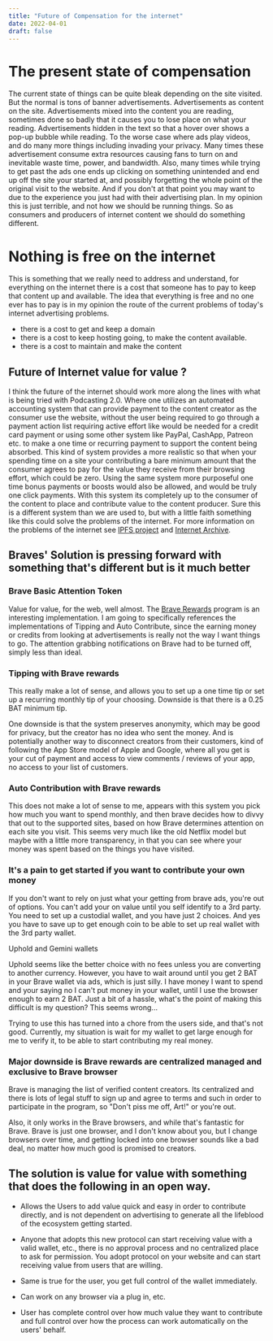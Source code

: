```yaml
---
title: "Future of Compensation for the internet"
date: 2022-04-01
draft: false
---
```


# The present state of compensation

The current state of things can be quite bleak depending on the site visited. But the normal is tons of banner advertisements. Advertisements as content on the site. Advertisements mixed into the content you are reading, sometimes done so badly that it causes you to lose place on what your reading. Advertisements hidden in the text so that a hover over shows a pop-up bubble while reading. To the worse case where ads play videos, and do many more things including invading your privacy. Many times these advertisement consume extra resources causing fans to turn on and inevitable waste time, power, and bandwidth. Also, many times while trying to get past the ads one ends up clicking on something unintended and end up off the site your started at, and possibly forgetting the whole point of the original visit to the website. And if you don't at that point you may want to due to the experience you just had with their advertising plan.  In my opinion this is just terrible, and not how we should be running things. So as consumers and producers of internet content we should do something different.

# Nothing is free on the internet

This is something that we really need to address and understand, for everything on the internet there is a cost that someone has to pay to keep that content up and available. The idea that everything is free and no one ever has to pay is in my opinion the route of the current problems of today's internet advertising problems. 

- there is a cost to get and keep a domain
- there is a cost to keep hosting going, to make the content available.
- there is a cost to maintain and make the content

## Future of Internet value for value ? 

I think the future of the internet should work more along the lines with what is being tried with Podcasting 2.0. Where one utilizes an automated accounting system that can provide payment to the content creator as the consumer use the website, without the user being required to go through a payment action list requiring active effort like would be needed for a credit card payment or using some other system like PayPal, CashApp, Patreon etc. to make a one time or recurring payment to support the content being absorbed. This kind of system provides a more realistic  so that when your spending time on a site your contributing a bare minimum amount that the consumer agrees to pay for the value they receive from their browsing effort, which could be zero. Using the same system more purposeful one time bonus payments or boosts would also be allowed, and would be truly one click payments. With this system its completely up to the consumer of the content to place and contribute value to the content producer. Sure this is a different system than we are used to, but with a little faith something like this could solve the problems of the internet. For more information on the problems of the internet see [IPFS project](https://ipfs.io/#why) and [Internet Archive](https://archive.org/about/).


## Braves' Solution is pressing forward with something that's different but is it much better

### Brave Basic Attention Token

Value for value, for the web, well almost. The [Brave Rewards](https://brave.com/brave-rewards/) program is an interesting implementation. I am going to specifically references the implementations of Tipping and Auto Contribute, since the earning money or credits from looking at advertisements is really not the way I want things to go. The attention grabbing notifications on Brave had to be turned off, simply less than ideal.

### Tipping with Brave rewards
This really make a lot of sense, and allows you to set up  a one time tip or set up a recurring monthly tip of your choosing. Downside is that there is a 0.25 BAT minimum tip. 

One downside is that the system preserves anonymity, which may be good for privacy, but the creator has no idea who sent the money. And is potentially another way to disconnect creators from their customers, kind of following the App Store model of Apple and Google, where all you get is your cut of payment and access to view comments / reviews of your app, no access to your list of customers.


### Auto Contribution with Brave rewards
 
This does not make a lot of sense to me, appears with this system you pick how much you want to spend monthly, and then brave decides how to divvy that out to the supported sites, based on how Brave determines attention on each site you visit. This seems very much like the old Netflix model but maybe with a little more transparency, in that you can see where your money was spent based on the things you have visited. 


### It's a pain to get started if you want to contribute your own money

If you don't want to rely on just what your getting from brave ads, you're out of options. You can't add your on value until you self identify to a 3rd party. You need to set up a custodial wallet, and you have just 2 choices. And yes you have to save up to get enough coin to be able to set up real wallet with the 3rd party wallet.

Uphold and Gemini wallets

Uphold seems like the better choice with no fees unless you are converting to another currency. However, you have to wait around until you get 2 BAT in your Brave wallet via ads, which is just silly. I have money I want to spend and your saying no I can't put money in your wallet, until I use the browser enough to earn 2 BAT. Just a bit of a hassle, what's the point of making this difficult is my question? This seems wrong...

Trying to use this has turned into a chore from the users side, and that's not good. Currently, my situation is wait for my wallet to get large enough for me to verify it, to be able to start contributing my real money.

### Major downside is Brave rewards are centralized managed and exclusive to Brave browser

Brave is managing the list of verified content creators. Its centralized and there is lots of legal stuff to sign up and agree to terms and such in order to participate in the program, so "Don't piss me off, Art!" or you're out.

Also, it only works in the Brave browsers, and while that's fantastic for Brave. Brave is just one browser, and I don't know about you, but I change browsers over time, and getting locked into one browser sounds like a bad deal, no matter how much good is promised to creators.

## The solution is value for value with something that does the following in an open way.

- Allows the Users to add value quick and easy in order to contribute directly, and is not dependent on advertising to generate all the lifeblood of the ecosystem getting started.

- Anyone that adopts this new protocol can start receiving value with a valid wallet, etc., there is no approval process and no centralized place to ask for permission. You adopt protocol on your website and can start receiving value from users that are willing.

- Same is true for the user, you get full control of the wallet immediately.

- Can work on any browser via a plug in, etc.

- User has complete control over how much value they want to contribute and full control over how the process can work automatically on the users' behalf.